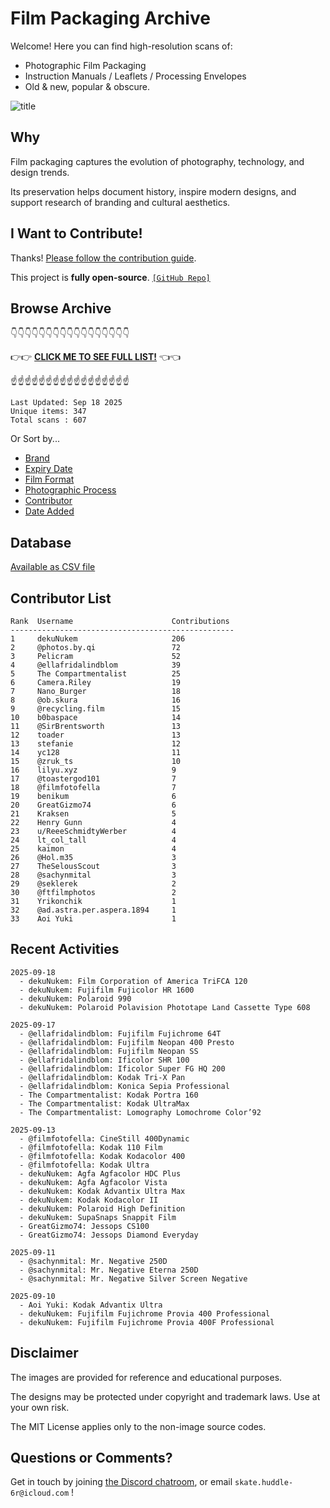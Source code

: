 # Film Packaging Archive

Welcome! Here you can find high-resolution scans of:

* Photographic Film Packaging
* Instruction Manuals / Leaflets / Processing Envelopes
* Old & new, popular & obscure.

![title](resources/title.jpg)

## Why

Film packaging captures the evolution of photography, technology, and design trends.

Its preservation helps document history, inspire modern designs, and support research of branding and cultural aesthetics.

## I Want to Contribute!

Thanks! [Please follow the contribution guide](contribution_guide.md).

This project is **fully open-source**. [`[GitHub Repo]`](https://github.com/dekuNukem/Film-Packaging)

## Browse Archive

👇👇👇👇👇👇👇👇👇👇👇👇👇👇👇👇👇

👉👉 [**CLICK ME TO SEE FULL LIST!**](./film_packaging/by_brand.md) 👈👈

☝️☝️☝️☝️☝️☝️☝️☝️☝️☝️☝️☝️☝️☝️☝️☝️☝️

```
Last Updated: Sep 18 2025
Unique items: 347
Total scans : 607
```

Or Sort by...

* [Brand](./film_packaging/by_brand.md)
* [Expiry Date](./film_packaging/by_expiry.md)
* [Film Format](./film_packaging/by_format.md)
* [Photographic Process](./film_packaging/by_process.md)
* [Contributor](./film_packaging/by_user.md)
* [Date Added](./film_packaging/by_recent.md)


## Database

[Available as CSV file](./film_packaging/database.csv)

## Contributor List

```
Rank  Username                      Contributions
--------------------------------------------------
1     dekuNukem                     206   
2     @photos.by.qi                 72    
3     Pelicram                      52    
4     @ellafridalindblom            39    
5     The Compartmentalist          25    
6     Camera.Riley                  19    
7     Nano_Burger                   18    
8     @ob.skura                     16    
9     @recycling.film               15    
10    b0baspace                     14    
11    @SirBrentsworth               13    
12    toader                        13    
13    stefanie                      12    
14    yc128                         11    
15    @zruk_ts                      10    
16    lilyu.xyz                     9     
17    @toastergod101                7     
18    @filmfotofella                7     
19    benikum                       6     
20    GreatGizmo74                  6     
21    Kraksen                       5     
22    Henry Gunn                    4     
23    u/ReeeSchmidtyWerber          4     
24    lt_col_tall                   4     
25    kaimon                        4     
26    @Hol.m35                      3     
27    TheSelousScout                3     
28    @sachynmital                  3     
29    @seklerek                     2     
30    @ftfilmphotos                 2     
31    Yrikonchik                    1     
32    @ad.astra.per.aspera.1894     1     
33    Aoi Yuki                      1     
```

## Recent Activities

```
2025-09-18
  - dekuNukem: Film Corporation of America TriFCA 120
  - dekuNukem: Fujifilm Fujicolor HR 1600
  - dekuNukem: Polaroid 990
  - dekuNukem: Polaroid Polavision Phototape Land Cassette Type 608

2025-09-17
  - @ellafridalindblom: Fujifilm Fujichrome 64T
  - @ellafridalindblom: Fujifilm Neopan 400 Presto
  - @ellafridalindblom: Fujifilm Neopan SS
  - @ellafridalindblom: Ificolor SHR 100
  - @ellafridalindblom: Ificolor Super FG HQ 200
  - @ellafridalindblom: Kodak Tri-X Pan
  - @ellafridalindblom: Konica Sepia Professional
  - The Compartmentalist: Kodak Portra 160
  - The Compartmentalist: Kodak UltraMax
  - The Compartmentalist: Lomography Lomochrome Color’92

2025-09-13
  - @filmfotofella: CineStill 400Dynamic
  - @filmfotofella: Kodak 110 Film
  - @filmfotofella: Kodak Kodacolor 400
  - @filmfotofella: Kodak Ultra
  - dekuNukem: Agfa Agfacolor HDC Plus
  - dekuNukem: Agfa Agfacolor Vista
  - dekuNukem: Kodak Advantix Ultra Max
  - dekuNukem: Kodak Kodacolor II
  - dekuNukem: Polaroid High Definition
  - dekuNukem: SupaSnaps Snappit Film
  - GreatGizmo74: Jessops CS100
  - GreatGizmo74: Jessops Diamond Everyday

2025-09-11
  - @sachynmital: Mr. Negative 250D
  - @sachynmital: Mr. Negative Eterna 250D
  - @sachynmital: Mr. Negative Silver Screen Negative

2025-09-10
  - Aoi Yuki: Kodak Advantix Ultra
  - dekuNukem: Fujifilm Fujichrome Provia 400 Professional
  - dekuNukem: Fujifilm Fujichrome Provia 400F Professional
```

## Disclaimer

The images are provided for reference and educational purposes.

The designs may be protected under copyright and trademark laws. Use at your own risk.

The MIT License applies only to the non-image source codes.

## Questions or Comments?

Get in touch by joining [the Discord chatroom](https://discord.gg/yvBx7dVG4B), or email `skate.huddle-6r@icloud.com` !
